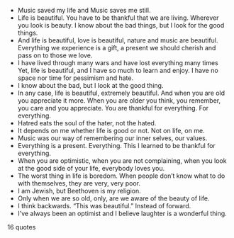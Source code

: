  - Music saved my life and Music saves me still.
 - Life is beautiful. You have to be thankful that we are living. Wherever you look is beauty. I know about the bad things, but I look for the good things.
 - And life is beautiful, love is beautiful, nature and music are beautiful. Everything we experience is a gift, a present we should cherish and pass on to those we love.
 - I have lived through many wars and have lost everything many times Yet, life is beautiful, and I have so much to learn and enjoy. I have no space nor time for pessimism and hate.
 - I know about the bad, but I look at the good thing.
 - In any case, life is beautiful, extremely beautiful. And when you are old you appreciate it more. When you are older you think, you remember, you care and you appreciate. You are thankful for everything. For everything.
 - Hatred eats the soul of the hater, not the hated.
 - It depends on me whether life is good or not. Not on life, on me.
 - Music was our way of remembering our inner selves, our values.
 - Everything is a present. Everything. This I learned to be thankful for everything.
 - When you are optimistic, when you are not complaining, when you look at the good side of your life, everybody loves you.
 - The worst thing in life is boredom. When people don’t know what to do with themselves, they are very, very poor.
 - I am Jewish, but Beethoven is my religion.
 - Only when we are so old, only, are we aware of the beauty of life.
 - I think backwards. “This was beautiful.” Instead of forward.
 - I’ve always been an optimist and I believe laughter is a wonderful thing.

16 quotes